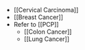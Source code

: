 - [[Cervical Carcinoma]]
- [[Breast Cancer]]
- Refer to [[PCP]]
	- [[Colon Cancer]]
	- [[Lung Cancer]]